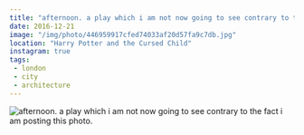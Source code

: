 ```yaml
---
title: "afternoon. a play which i am not now going to see contrary to the fact i am posting this photo."
date: 2016-12-21
image: "/img/photo/446959917cfed74033af20d57fa9c7db.jpg"
location: "Harry Potter and the Cursed Child"
instagram: true
tags:
 - london
 - city
 - architecture
---
```


![afternoon. a play which i am not now going to see contrary to the fact i am posting this photo.](/img/photo/446959917cfed74033af20d57fa9c7db.jpg)
